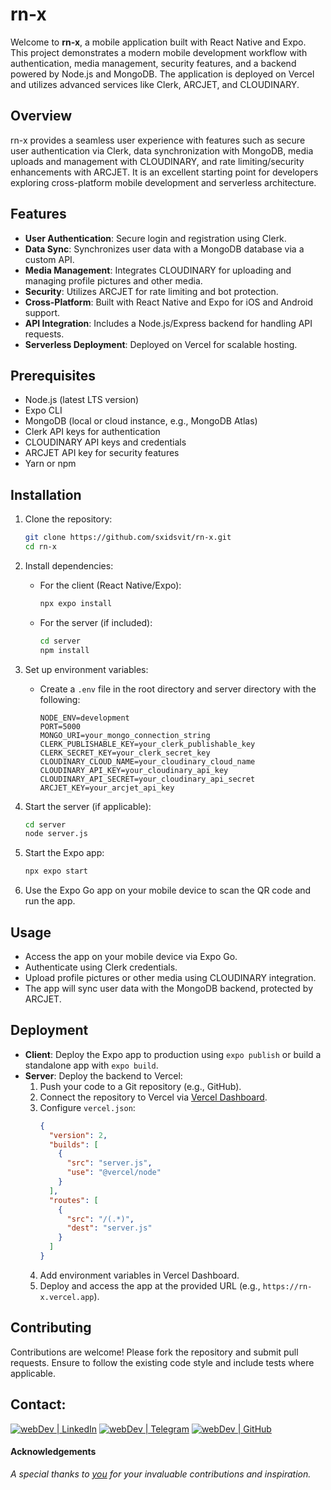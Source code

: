 # rn-x

Welcome to **rn-x**, a mobile application built with React Native and Expo. This project demonstrates a modern mobile development workflow with authentication, media management, security features, and a backend powered by Node.js and MongoDB. The application is deployed on Vercel and utilizes advanced services like Clerk, ARCJET, and CLOUDINARY.

## Overview

rn-x provides a seamless user experience with features such as secure user authentication via Clerk, data synchronization with MongoDB, media uploads and management with CLOUDINARY, and rate limiting/security enhancements with ARCJET. It is an excellent starting point for developers exploring cross-platform mobile development and serverless architecture.

## Features

- **User Authentication**: Secure login and registration using Clerk.
- **Data Sync**: Synchronizes user data with a MongoDB database via a custom API.
- **Media Management**: Integrates CLOUDINARY for uploading and managing profile pictures and other media.
- **Security**: Utilizes ARCJET for rate limiting and bot protection.
- **Cross-Platform**: Built with React Native and Expo for iOS and Android support.
- **API Integration**: Includes a Node.js/Express backend for handling API requests.
- **Serverless Deployment**: Deployed on Vercel for scalable hosting.

## Prerequisites

- Node.js (latest LTS version)
- Expo CLI
- MongoDB (local or cloud instance, e.g., MongoDB Atlas)
- Clerk API keys for authentication
- CLOUDINARY API keys and credentials
- ARCJET API key for security features
- Yarn or npm

## Installation

1. Clone the repository:

   ```bash
   git clone https://github.com/sxidsvit/rn-x.git
   cd rn-x
   ```

2. Install dependencies:

   - For the client (React Native/Expo):
     ```bash
     npx expo install
     ```
   - For the server (if included):
     ```bash
     cd server
     npm install
     ```

3. Set up environment variables:

   - Create a `.env` file in the root directory and server directory with the following:
     ```
     NODE_ENV=development
     PORT=5000
     MONGO_URI=your_mongo_connection_string
     CLERK_PUBLISHABLE_KEY=your_clerk_publishable_key
     CLERK_SECRET_KEY=your_clerk_secret_key
     CLOUDINARY_CLOUD_NAME=your_cloudinary_cloud_name
     CLOUDINARY_API_KEY=your_cloudinary_api_key
     CLOUDINARY_API_SECRET=your_cloudinary_api_secret
     ARCJET_KEY=your_arcjet_api_key
     ```

4. Start the server (if applicable):

   ```bash
   cd server
   node server.js
   ```

5. Start the Expo app:

   ```bash
   npx expo start
   ```

6. Use the Expo Go app on your mobile device to scan the QR code and run the app.

## Usage

- Access the app on your mobile device via Expo Go.
- Authenticate using Clerk credentials.
- Upload profile pictures or other media using CLOUDINARY integration.
- The app will sync user data with the MongoDB backend, protected by ARCJET.

## Deployment

- **Client**: Deploy the Expo app to production using `expo publish` or build a standalone app with `expo build`.
- **Server**: Deploy the backend to Vercel:
  1. Push your code to a Git repository (e.g., GitHub).
  2. Connect the repository to Vercel via [Vercel Dashboard](https://vercel.com/new).
  3. Configure `vercel.json`:
     ```json
     {
       "version": 2,
       "builds": [
         {
           "src": "server.js",
           "use": "@vercel/node"
         }
       ],
       "routes": [
         {
           "src": "/(.*)",
           "dest": "server.js"
         }
       ]
     }
     ```
  4. Add environment variables in Vercel Dashboard.
  5. Deploy and access the app at the provided URL (e.g., `https://rn-x.vercel.app`).

## Contributing

Contributions are welcome! Please fork the repository and submit pull requests. Ensure to follow the existing code style and include tests where applicable.

## Contact:

[<img alt="webDev | LinkedIn" src="https://img.shields.io/badge/linkedin-0077B5.svg?&style=for-the-badge&logo=linkedin&logoColor=white" />][linkedin]
[<img alt="webDev | Telegram" src="https://img.shields.io/badge/Telegram-26A5E4.svg?&style=for-the-badge&logo=telegram&logoColor=white" />][telegram]
[<img alt="webDev | GitHub" src="https://img.shields.io/badge/GitHub-181717.svg?&style=for-the-badge&logo=github&logoColor=white" />][github]

[linkedin]: https://www.linkedin.com/in/yourusername
[telegram]: https://t.me/sxidsvit
[github]: https://github.com/sxidsvit

#### Acknowledgements

_A special thanks to [you](https://www.youtube.com/@codesistency) for your invaluable contributions and inspiration._
